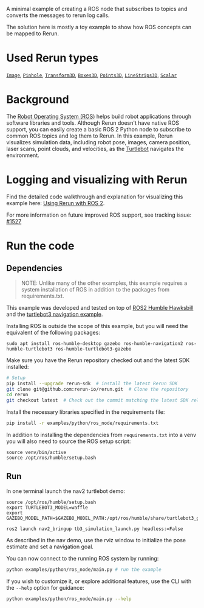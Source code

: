 <!--[metadata]
title = "ROS Node"
tags = ["2D", "3D", "mesh", "pinhole-camera", "ros", "time-series"]
description = "A minimal example of creating a ROS node that subscribes to topics and converts the messages to rerun log calls."
thumbnail = "https://static.rerun.io/ros-node/93169b35c17f5ec02d94150efb74c7ba06372842/480w.png"
thumbnail_dimensions = [480, 480]
-->


<picture>
  <source media="(max-width: 480px)" srcset="https://static.rerun.io/ros_node/de224f02697d8fa26a387e497ef5823a68122356/480w.png">
  <source media="(max-width: 768px)" srcset="https://static.rerun.io/ros_node/de224f02697d8fa26a387e497ef5823a68122356/768w.png">
  <source media="(max-width: 1024px)" srcset="https://static.rerun.io/ros_node/de224f02697d8fa26a387e497ef5823a68122356/1024w.png">
  <source media="(max-width: 1200px)" srcset="https://static.rerun.io/ros_node/de224f02697d8fa26a387e497ef5823a68122356/1200w.png">
  <img src="https://static.rerun.io/ros_node/de224f02697d8fa26a387e497ef5823a68122356/full.png" alt="">
</picture>

A minimal example of creating a ROS node that subscribes to topics and converts the messages to rerun log calls.

The solution here is mostly a toy example to show how ROS concepts can be mapped to Rerun.


# Used Rerun types
[`Image`](https://www.rerun.io/docs/reference/types/archetypes/image), [`Pinhole`](https://www.rerun.io/docs/reference/types/archetypes/pinhole), [`Transform3D`](https://www.rerun.io/docs/reference/types/archetypes/transform3d), [`Boxes3D`](https://www.rerun.io/docs/reference/types/archetypes/boxes3d), [`Points3D`](https://www.rerun.io/docs/reference/types/archetypes/points3d), [`LineStrips3D`](https://www.rerun.io/docs/reference/types/archetypes/line_strips3d), [`Scalar`](https://www.rerun.io/docs/reference/types/archetypes/scalar)

# Background
The [Robot Operating System (ROS)](https://www.ros.org) helps build robot applications through software libraries and tools.
Although Rerun doesn't have native ROS support, you can easily create a basic ROS 2 Python node to subscribe to common ROS topics and log them to Rerun.
In this example, Rerun visualizes simulation data, including robot pose, images, camera position, laser scans, point clouds, and velocities, as the [Turtlebot](http://wiki.ros.org/turtlebot3) navigates the environment.

# Logging and visualizing with Rerun

Find the detailed code walkthrough and explanation for visualizing this example here: [Using Rerun with ROS 2](https://www.rerun.io/docs/howto/ros2-nav-turtlebot).

For more information on future improved ROS support, see tracking issue: [#1527](https://github.com/rerun-io/rerun/issues/1537)

# Run the code

## Dependencies

> NOTE: Unlike many of the other examples, this example requires a system installation of ROS
in addition to the packages from requirements.txt.

This example was developed and tested on top of [ROS2 Humble Hawksbill](https://docs.ros.org/en/humble/index.html)
and the [turtlebot3 navigation example](https://navigation.ros.org/getting_started/index.html).

Installing ROS is outside the scope of this example, but you will need the equivalent of the following packages:
```
sudo apt install ros-humble-desktop gazebo ros-humble-navigation2 ros-humble-turtlebot3 ros-humble-turtlebot3-gazebo
```

Make sure you have the Rerun repository checked out and the latest SDK installed:
```bash
# Setup
pip install --upgrade rerun-sdk  # install the latest Rerun SDK
git clone git@github.com:rerun-io/rerun.git  # Clone the repository
cd rerun
git checkout latest  # Check out the commit matching the latest SDK release
```
Install the necessary libraries specified in the requirements file:
```bash
pip install -r examples/python/ros_node/requirements.txt
```

In addition to installing the dependencies from `requirements.txt` into a venv you will also need to source the
ROS setup script:
```
source venv/bin/active
source /opt/ros/humble/setup.bash
```

## Run

In one terminal launch the nav2 turtlebot demo:
```
source /opt/ros/humble/setup.bash
export TURTLEBOT3_MODEL=waffle
export GAZEBO_MODEL_PATH=$GAZEBO_MODEL_PATH:/opt/ros/humble/share/turtlebot3_gazebo/models

ros2 launch nav2_bringup tb3_simulation_launch.py headless:=False
```

As described in the nav demo, use the rviz window to initialize the pose estimate and set a navigation goal.

You can now connect to the running ROS system by running:
```bash
python examples/python/ros_node/main.py # run the example
```

If you wish to customize it, or explore additional features, use the CLI with the `--help` option for guidance:
```bash
python examples/python/ros_node/main.py --help
```


[//]: # (First, in one terminal launch the nav2 turtlebot demo:)

[//]: # (```)

[//]: # (source /opt/ros/humble/setup.bash)

[//]: # (export TURTLEBOT3_MODEL=waffle)

[//]: # (export GAZEBO_MODEL_PATH=$GAZEBO_MODEL_PATH:/opt/ros/humble/share/turtlebot3_gazebo/models)

[//]: # ()
[//]: # (ros2 launch nav2_bringup tb3_simulation_launch.py headless:=False)

[//]: # (```)

[//]: # ()
[//]: # (As described in the nav demo, use the rviz window to initialize the pose estimate and set a navigation goal.)

[//]: # ()
[//]: # (You can now connect to the running ROS system by running:)

[//]: # (```)

[//]: # (python3 examples/python/ros_node/main.py)

[//]: # (```)

